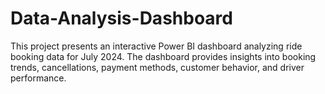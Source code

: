 # Data-Analysis-Dashboard
This project presents an interactive Power BI dashboard analyzing ride booking data for July 2024. The dashboard provides insights into booking trends, cancellations, payment methods, customer behavior, and driver performance. 
